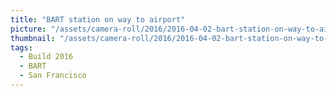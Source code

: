 ```yaml
---
title: "BART station on way to airport"
picture: "/assets/camera-roll/2016/2016-04-02-bart-station-on-way-to-airport/20160402_183248048_iOS.jpg"
thumbnail: "/assets/camera-roll/2016/2016-04-02-bart-station-on-way-to-airport/20160402_183248048_iOS-thumbnail.jpg"
tags:
  - Build 2016
  - BART
  - San Francisco
---
```

